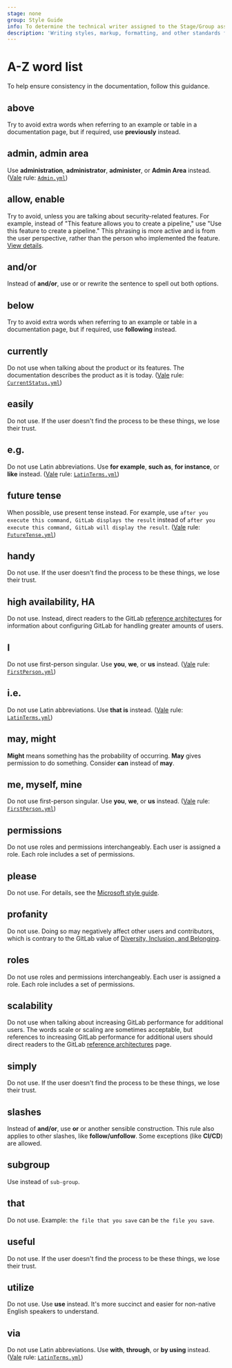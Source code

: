 ```yaml
---
stage: none
group: Style Guide
info: To determine the technical writer assigned to the Stage/Group associated with this page, see https://about.gitlab.com/handbook/engineering/ux/technical-writing/#assignments
description: 'Writing styles, markup, formatting, and other standards for GitLab Documentation.'
---
```


# A-Z word list

To help ensure consistency in the documentation, follow this guidance.

<!-- vale off -->
<!-- markdownlint-disable -->

## above

Try to avoid extra words when referring to an example or table in a documentation page, but if required, use **previously** instead.

## admin, admin area

Use **administration**, **administrator**, **administer**, or **Admin Area** instead. ([Vale](../testing.md#vale) rule: [`Admin.yml`](https://gitlab.com/gitlab-org/gitlab/-/blob/master/doc/.vale/gitlab/Admin.yml))

## allow, enable

Try to avoid, unless you are talking about security-related features. For example, instead of "This feature allows you to create a pipeline," use "Use this feature to create a pipeline." This phrasing is more active and is from the user perspective, rather than the person who implemented the feature. [View details](https://docs.microsoft.com/en-us/style-guide/a-z-word-list-term-collections/a/allow-allows).

## and/or

Instead of **and/or**, use or or rewrite the sentence to spell out both options.

## below

Try to avoid extra words when referring to an example or table in a documentation page, but if required, use **following** instead.

## currently

Do not use when talking about the product or its features. The documentation describes the product as it is today. ([Vale](../testing.md#vale) rule: [`CurrentStatus.yml`](https://gitlab.com/gitlab-org/gitlab/-/blob/master/doc/.vale/gitlab/CurrentStatus.yml))

## easily

Do not use. If the user doesn't find the process to be these things, we lose their trust.

## e.g.

Do not use Latin abbreviations. Use **for example**, **such as**, **for instance**, or **like** instead. ([Vale](../testing.md#vale) rule: [`LatinTerms.yml`](https://gitlab.com/gitlab-org/gitlab/-/blob/master/doc/.vale/gitlab/LatinTerms.yml))

## future tense

When possible, use present tense instead. For example, use `after you execute this command, GitLab displays the result` instead of `after you execute this command, GitLab will display the result`. ([Vale](../testing.md#vale) rule: [`FutureTense.yml`](https://gitlab.com/gitlab-org/gitlab/-/blob/master/doc/.vale/gitlab/FutureTense.yml))

## handy

Do not use. If the user doesn't find the process to be these things, we lose their trust.

## high availability, HA

Do not use. Instead, direct readers to the GitLab [reference architectures](../../../administration/reference_architectures/index.md) for information about configuring GitLab for handling greater amounts of users.

## I

Do not use first-person singular. Use **you**, **we**, or **us** instead. ([Vale](../testing.md#vale) rule: [`FirstPerson.yml`](https://gitlab.com/gitlab-org/gitlab/-/blob/master/doc/.vale/gitlab/FirstPerson.yml))

## i.e.

Do not use Latin abbreviations. Use **that is** instead. ([Vale](../testing.md#vale) rule: [`LatinTerms.yml`](https://gitlab.com/gitlab-org/gitlab/-/blob/master/doc/.vale/gitlab/LatinTerms.yml))

## may, might

**Might** means something has the probability of occurring. **May** gives permission to do something. Consider **can** instead of **may**.

## me, myself, mine

Do not use first-person singular. Use **you**, **we**, or **us** instead. ([Vale](../testing.md#vale) rule: [`FirstPerson.yml`](https://gitlab.com/gitlab-org/gitlab/-/blob/master/doc/.vale/gitlab/FirstPerson.yml))

## permissions

Do not use roles and permissions interchangeably. Each user is assigned a role. Each role includes a set of permissions.

## please

Do not use. For details, see the [Microsoft style guide](https://docs.microsoft.com/en-us/style-guide/a-z-word-list-term-collections/p/please).

## profanity

Do not use. Doing so may negatively affect other users and contributors, which is contrary to the GitLab value of [Diversity, Inclusion, and Belonging](https://about.gitlab.com/handbook/values/#diversity-inclusion).

## roles

Do not use roles and permissions interchangeably. Each user is assigned a role. Each role includes a set of permissions.

## scalability

Do not use when talking about increasing GitLab performance for additional users. The words scale or scaling are sometimes acceptable, but references to increasing GitLab performance for additional users should direct readers to the GitLab [reference architectures](../../../administration/reference_architectures/index.md) page.

## simply

Do not use. If the user doesn't find the process to be these things, we lose their trust.

## slashes

Instead of **and/or**, use **or** or another sensible construction. This rule also applies to other slashes, like **follow/unfollow**. Some exceptions (like **CI/CD**) are allowed.

## subgroup

Use instead of `sub-group`.

## that

Do not use. Example: `the file that you save` can be `the file you save`.

## useful

Do not use. If the user doesn't find the process to be these things, we lose their trust.

## utilize

Do not use. Use **use** instead. It's more succinct and easier for non-native English speakers to understand.

## via

Do not use Latin abbreviations. Use **with**, **through**, or **by using** instead. ([Vale](../testing.md#vale) rule: [`LatinTerms.yml`](https://gitlab.com/gitlab-org/gitlab/-/blob/master/doc/.vale/gitlab/LatinTerms.yml))

<!-- vale on -->
